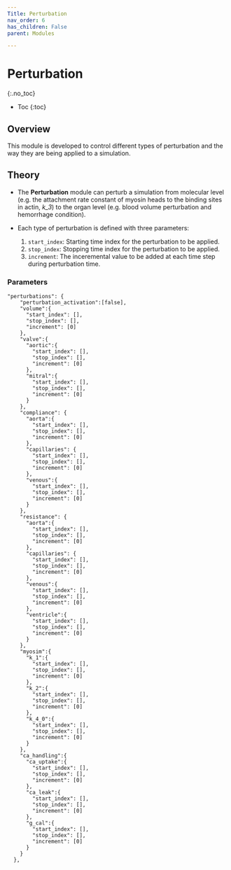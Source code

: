 ```yaml
---
Title: Perturbation
nav_order: 6
has_children: False
parent: Modules

---
```

# Perturbation
{:.no_toc}

* Toc 
{:toc}

## Overview

This module is developed to control different types of perturbation and the way they are being applied to a simulation.

## Theory

- The **Perturbation** module can perturb a simulation from molecular level (e.g. the attachment rate constant of myosin heads to the binding sites in actin, *k_3*) to the organ level (e.g. blood volume perturbation and hemorrhage condition).

- Each type of perturbation is defined with three parameters:
    1. `start_index`: Starting time index for the perturbation to be applied.
    2. `stop_index`: Stopping time index for the perturbation to be applied.
    3. `increment`: The inceremental value to be added at each time step during perturbation time.

### Parameters

````
"perturbations": {
    "perturbation_activation":[false],
    "volume":{
      "start_index": [],
      "stop_index": [],
      "increment": [0]
    },
    "valve":{
      "aortic":{
        "start_index": [],
        "stop_index": [],
        "increment": [0]
      },
      "mitral":{
        "start_index": [],
        "stop_index": [],
        "increment": [0]
      }
    },
    "compliance": {
      "aorta":{
        "start_index": [],
        "stop_index": [],
        "increment": [0]
      },
      "capillaries": {
        "start_index": [],
        "stop_index": [],
        "increment": [0]
      },
      "venous":{
        "start_index": [],
        "stop_index": [],
        "increment": [0]
      }
    },
    "resistance": {
      "aorta":{
        "start_index": [],
        "stop_index": [],
        "increment": [0]
      },
      "capillaries": {
        "start_index": [],
        "stop_index": [],
        "increment": [0]
      },
      "venous":{
        "start_index": [],
        "stop_index": [],
        "increment": [0]
      },
      "ventricle":{
        "start_index": [],
        "stop_index": [],
        "increment": [0]
      }
    },
    "myosim":{
      "k_1":{
        "start_index": [],
        "stop_index": [],
        "increment": [0]
      },
      "k_2":{
        "start_index": [],
        "stop_index": [],
        "increment": [0]
      },
      "k_4_0":{
        "start_index": [],
        "stop_index": [],
        "increment": [0]
      }
    },
    "ca_handling":{
      "ca_uptake":{
        "start_index": [],
        "stop_index": [],
        "increment": [0]
      },
      "ca_leak":{
        "start_index": [],
        "stop_index": [],
        "increment": [0]
      },
      "g_cal":{
        "start_index": [],
        "stop_index": [],
        "increment": [0]
      }
    }
  },
````